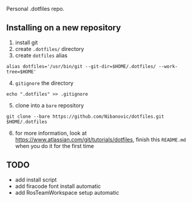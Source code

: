 Personal .dotfiles repo.
## Installing on a new repository
1. install git
2. create `.dotfiles/` directory
3. create `dotfiles` alias

```
alias dotfiles='/usr/bin/git --git-dir=$HOME/.dotfiles/ --work-tree=$HOME'

```
4. `gitignore` the directory
```
echo ".dotfiles" >> .gitignore
```
5. clone into a `bare` repository
```
git clone --bare https://github.com/Nibanovic/dotfiles.git $HOME/.dotfiles
```
6. for more information, look at https://www.atlassian.com/git/tutorials/dotfiles, finish this `README.md` when you do it for the first time

## TODO
- add install script
- add firacode font install automatic
- add RosTeamWorkspace setup automatic
